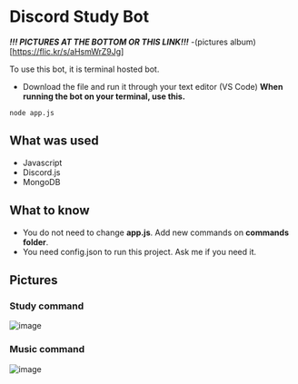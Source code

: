 # Discord Study Bot

***!!! PICTURES AT THE BOTTOM OR THIS LINK!!!***
-(pictures album)[https://flic.kr/s/aHsmWrZ9Jg]

To use this bot, it is terminal hosted bot.
- Download the file and run it through your text editor (VS Code)
**When running the bot on your terminal, use this.**

```
node app.js
```

## What was used
- Javascript
- Discord.js
- MongoDB

## What to know

- You do not need to change **app.js**. Add new commands on **commands folder**.
- You need config.json to run this project. Ask me if you need it.


## Pictures

### Study command

![image](https://user-images.githubusercontent.com/77949696/129763423-e1f963be-abb0-47f9-9e26-21317ff84881.png)

### Music command

![image](https://user-images.githubusercontent.com/77949696/129763354-593a36d8-64ad-473b-832a-2c802d6b48a1.png)

